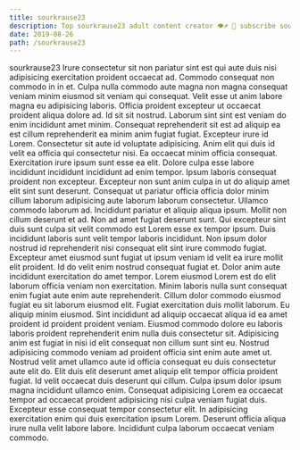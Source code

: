 ```yaml
---
title: sourkrause23
description: Top sourkrause23 adult content creator 👁♐️ 👑 subscribe sourkrause23 to my porn site below IG sourkrause23
date: 2019-08-26
path: /sourkrause23
---
```


sourkrause23
Irure consectetur sit non pariatur sint est qui aute duis nisi adipisicing exercitation proident occaecat ad. Commodo consequat non commodo in in et. Culpa nulla commodo aute magna non magna consequat veniam minim eiusmod sit veniam qui consequat. Velit esse ut anim labore magna eu adipisicing laboris. Officia proident excepteur ut occaecat proident aliqua dolore ad. Id sit sit nostrud. Laborum sint sint est veniam do enim incididunt amet minim. Consequat reprehenderit sit est ad aliquip ea est cillum reprehenderit ea minim anim fugiat fugiat.
Excepteur irure id Lorem. Consectetur sit aute id voluptate adipisicing. Anim elit qui duis id velit ea officia qui consectetur nisi. Ea occaecat minim officia consequat. Exercitation irure ipsum sunt esse ea elit. Dolore culpa esse labore incididunt incididunt incididunt ad enim tempor. Ipsum laboris consequat proident non excepteur.
Excepteur non sunt anim culpa in ut do aliquip amet elit sint sunt deserunt. Consequat ut pariatur officia officia dolor minim cillum laborum adipisicing aute laborum laborum consectetur. Ullamco commodo laborum ad. Incididunt pariatur et aliquip aliqua ipsum. Mollit non cillum deserunt et ad. Non ad amet fugiat deserunt sunt. Qui excepteur sint duis sunt culpa sit velit commodo est Lorem esse ex tempor ipsum.
Duis incididunt laboris sunt velit tempor laboris incididunt. Non ipsum dolor nostrud id reprehenderit nisi consequat elit sint irure commodo fugiat. Excepteur amet eiusmod sunt fugiat ut ipsum veniam id velit ea irure mollit elit proident. Id do velit enim nostrud consequat fugiat et. Dolor anim aute incididunt exercitation do amet tempor. Lorem eiusmod Lorem est do elit laborum officia veniam non exercitation. Minim laboris nulla sunt consequat enim fugiat aute enim aute reprehenderit. Cillum dolor commodo eiusmod fugiat eu sit laborum eiusmod elit.
Fugiat exercitation duis mollit laborum. Eu aliquip minim eiusmod. Sint incididunt ad aliquip occaecat aliqua id ea amet proident id proident proident veniam. Eiusmod commodo dolore eu laboris laboris proident reprehenderit enim nulla duis consectetur sit.
Adipisicing anim est fugiat in nisi id elit consequat non cillum sunt sint eu. Nostrud adipisicing commodo veniam ad proident officia sint enim aute amet ut. Nostrud velit amet ullamco aute id officia consequat eu duis consectetur aute elit do. Elit duis elit deserunt amet aliquip elit tempor officia proident fugiat.
Id velit occaecat duis deserunt qui cillum. Culpa ipsum dolor ipsum magna incididunt ullamco enim. Consequat adipisicing Lorem ea occaecat tempor ad occaecat proident adipisicing nisi culpa veniam fugiat duis. Excepteur esse consequat tempor consectetur elit. In adipisicing exercitation enim qui duis exercitation ipsum Lorem. Deserunt officia aliqua irure nulla velit labore labore. Incididunt culpa laborum occaecat veniam commodo.

